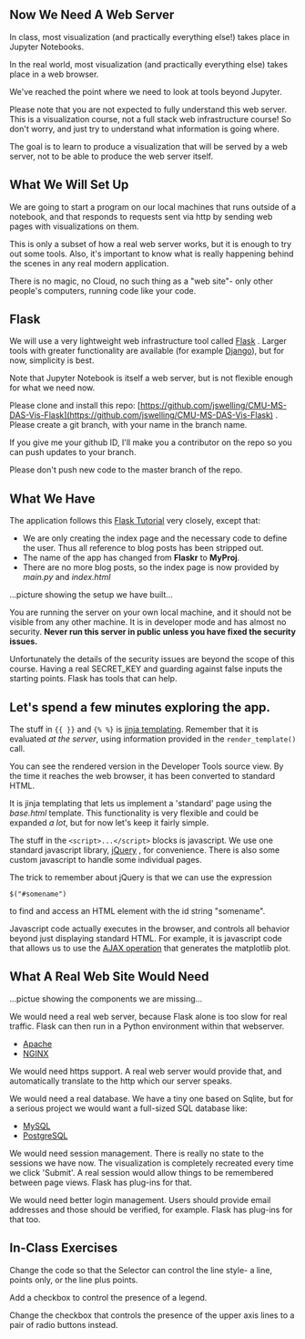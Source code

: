 ## Now We Need A Web Server ##

In class, most visualization (and practically everything else!) takes
place in Jupyter Notebooks.

In the real world, most visualization (and practically everything else) takes
place in a web browser.

We've reached the point where we need to look at tools beyond Jupyter.


Please note that you are not expected to fully understand this web server.
This is a visualization course, not a full stack web infrastructure course!
So don't worry, and just try to understand what information is going where.

The goal is to learn to produce a visualization that will be served by a
web server, not to be able to produce the web server itself.



## What We Will Set Up

We are going to start a program on our local machines that runs outside of a
notebook, and that responds to requests sent via http by sending web pages
with visualizations on them.


This is only a subset of how a real web server works, but it is enough to
try out some tools.  Also, it's important to know what is really happening
behind the scenes in any real modern application.


There is no magic, no Cloud, no such thing as a "web site"- only other
people's computers, running code like your code.



## Flask

We will use a very lightweight web infrastructure tool called
[Flask](https://flask.palletsprojects.com/en/2.0.x/) .  Larger tools with
greater functionality are available (for example
[Django](https://www.djangoproject.com/)), but for now, simplicity is best.

Note that Jupyter Notebook is itself a web server, but is not flexible enough
for what we need now.


Please clone and install this repo:
[https://github.com/jswelling/CMU-MS-DAS-Vis-Flask](https://github.com/jswelling/CMU-MS-DAS-Vis-Flask) . Please create a git branch, with your name in the
branch name.


If you give me your github ID, I'll make you a contributor on the
repo so you can push updates to your branch.

Please don't push new code to the master branch of the repo.



## What We Have

The application follows this [Flask Tutorial](https://flask.palletsprojects.com/en/2.0.x/tutorial/) very closely, except that:
* We are only creating the index page and the necessary code to
  define the user.  Thus all reference to blog posts has been
  stripped out.
* The name of the app has changed from **Flaskr** to **MyProj**.
* There are no more blog posts, so the index page is now provided
  by *main.py* and *index.html*


...picture showing the setup we have built...


You are running the server on your own local machine, and it should
not be visible from any other machine.  It is in developer mode and
has almost no security.  **Never run this server in public unless you
have fixed the security issues.**


Unfortunately the details of the security issues are beyond the scope
of this course.  Having a real SECRET_KEY and guarding against false
inputs the starting points.  Flask has tools that can help.



## Let's spend a few minutes exploring the app.

The stuff in ```{{ }}``` and ```{% %}``` is
[jinja templating](https://jinja.palletsprojects.com/en/3.0.x/).  Remember
that it is evaluated *at the server*, using information provided in
the ```render_template()``` call.

You can see the rendered version in the Developer Tools source view.  By the
time it reaches the web browser, it has been converted to standard HTML.


It is jinja templating that lets us implement a 'standard' page using the
*base.html* template.  This functionality is very flexible and could be
expanded *a lot*, but for now let's keep it fairly simple.


The stuff in the ```<script>...</script>``` blocks is javascript.  We use
one standard javascript library, [jQuery](https://jquery.com/) , for
convenience.  There is also some custom javascript to handle some individual
pages.

The trick to remember about jQuery is that we can use the expression
```
$("#somename")
```
to find and access an HTML element with the id string "somename".


Javascript code actually executes in the browser, and controls all behavior
beyond just displaying standard HTML.  For example, it is javascript code
that allows us to use the
[AJAX operation](https://www.w3schools.com/whatis/whatis_ajax.asp)
that generates the matplotlib plot.



## What A Real Web Site Would Need
 
...pictue showing the components we are missing...


We would need a real web server, because Flask alone is too slow for
real traffic.  Flask can then run in a Python environment within that
webserver.
* [Apache](https://httpd.apache.org/)
* [NGINX](https://docs.nginx.com/nginx/admin-guide/installing-nginx/installing-nginx-open-source/)


We would need https support.  A real web server would provide that,
and automatically translate to the http which our server speaks.


We would need a real database. We have a tiny one based on Sqlite, but
for a serious project we would want a full-sized SQL database like:
* [MySQL](https://www.mysql.com/)
* [PostgreSQL](https://www.postgresql.org/)


We would need session management.  There is really no state to the
sessions we have now.  The visualization is completely recreated every
time we click 'Submit'.  A real session would allow things to be
remembered between page views.  Flask has plug-ins for that.


We would need better login management.  Users should provide email
addresses and those should be verified, for example.  Flask has plug-ins
for that too.



## In-Class Exercises

Change the code so that the Selector can control the line style- a line,
points only, or the line plus points.

Add a checkbox to control the presence of a legend.

Change the checkbox that controls the presence of the upper axis lines
to a pair of radio buttons instead.